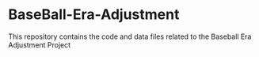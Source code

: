 # BaseBall-Era-Adjustment

This repository contains the code and data files related to the Baseball Era Adjustment Project
